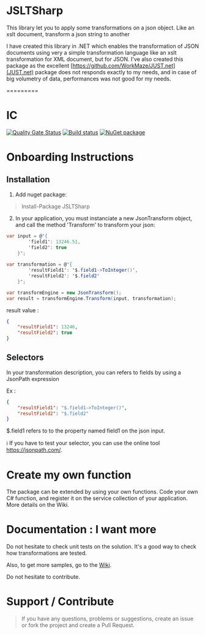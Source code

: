 # JSLTSharp
This library let you to apply some transformations on a json object. Like an xslt document, transform a json string to another

I have created this library in .NET which enables the transformation of JSON documents using very a simple transformation language like an xslt transformation for XML document, but for JSON.
I've also created this package as the excellent [https://github.com/WorkMaze/JUST.net](JUST.net) package does not responds exactly to my needs, and in case of big volumetry of data, performances was not good for my needs.

=========

# IC
[![Quality Gate Status](https://sonarcloud.io/api/project_badges/measure?project=github-JSLTSharp&metric=alert_status)](https://sonarcloud.io/dashboard?id=github-JSLTSharp)
[![Build status](https://dev.azure.com/mackmathieu/Github/_apis/build/status/JSLTSharp)](https://dev.azure.com/mackmathieu/Github/_build/latest?definitionId=27)
[![NuGet package](https://buildstats.info/nuget/JSLTSharp?includePreReleases=true)](https://nuget.org/packages/JSLTSharp)

# Onboarding Instructions 

## Installation

1. Add nuget package: 

> Install-Package JSLTSharp

2. In your application, you must instanciate a new JsonTransform object, and call the method 'Transform' to transform your json: 

```c#
var input = @"{
        'field1': 13246.51,
        'field2': true
    }";
    
var transformation = @"{
        'resultField1': '$.field1->ToInteger()',
        'resultField2': '$.field2'
    }";

var transformEngine = new JsonTransform();
var result = transformEngine.Transform(input, transformation);
```

result value :

```json
{
    "resultField1": 13246,
    "resultField2": true
}
```

## Selectors
In your transformation description, you can refers to fields by using a JsonPath expression

Ex :
```json
{
    "resultField1": "$.field1->ToInteger()",
    "resultField2": "$.field2"
}
```
$.field1 refers to to the property named field1 on the json input.

:information_source: If you have to test your selector, you can use the online tool https://jsonpath.com/.

# Create my own function

The package can be extended by using your own functions. Code your own C# function, and register it on the service collection of your application. More details on the Wiki.

# Documentation : I want more

Do not hesitate to check unit tests on the solution. It's a good way to check how transformations are tested.

Also, to get more samples, go to the [Wiki](https://github.com/mathieumack/JSLTSharp/wiki). 

Do not hesitate to contribute.


# Support / Contribute
> If you have any questions, problems or suggestions, create an issue or fork the project and create a Pull Request.